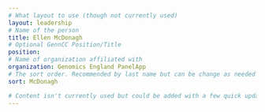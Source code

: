 ```yaml
---
# What layout to use (though not currently used)
layout: leadership
# Name of the person
title: Ellen McDonagh
# Optional GennCC Position/Title
position:
# Name of organization affiliated with
organization: Genomics England PanelApp
# The sort order. Recommended by last name but can be change as needed
sort: McDonagh

# Content isn't currently used but could be added with a few quick updates if needed to allow for bios
---
```

